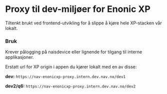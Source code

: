 # Proxy til dev-miljøer for Enonic XP

Tiltenkt brukt ved frontend-utvikling for å slippe å kjøre hele XP-stacken vår lokalt.  

### Bruk

Krever pålogging på naisdevice eller lignende for tilgang til interne applikasjoner.

Erstatt url for XP origin i appen du kjører lokalt med en av disse:

**dev:** `https://nav-enonicxp-proxy.intern.dev.nav.no/dev1`

**dev2/q6:** `https://nav-enonicxp-proxy.intern.dev.nav.no/dev2`

